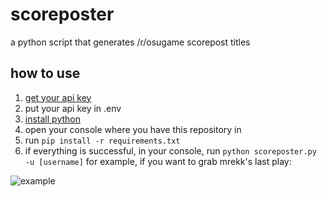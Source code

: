 # scoreposter
a python script that generates /r/osugame scorepost titles


## how to use
1. [get your api key](https://osu.ppy.sh/p/api)
2. put your api key in .env
3. [install python](https://www.python.org/downloads/)
4. open your console where you have this repository in
5. run `pip install -r requirements.txt`
6. if everything is successful, in your console, run `python scoreposter.py -u [username]`
for example, if you want to grab mrekk's last play:

![example](https://file.coffee/u/8EI9gl0pC8sMBB9njQjcD.png)
